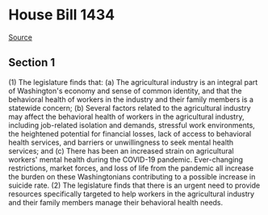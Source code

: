 # House Bill 1434

[Source](http://lawfilesext.leg.wa.gov/biennium/2021-22/Xml/Bills/House%20Bills/1434.xml)
## Section 1
(1) The legislature finds that:
(a) The agricultural industry is an integral part of Washington's economy and sense of common identity, and that the behavioral health of workers in the industry and their family members is a statewide concern;
(b) Several factors related to the agricultural industry may affect the behavioral health of workers in the agricultural industry, including job-related isolation and demands, stressful work environments, the heightened potential for financial losses, lack of access to behavioral health services, and barriers or unwillingness to seek mental health services; and
(c) There has been an increased strain on agricultural workers' mental health during the COVID-19 pandemic. Ever-changing restrictions, market forces, and loss of life from the pandemic all increase the burden on these Washingtonians contributing to a possible increase in suicide rate.
(2) The legislature finds that there is an urgent need to provide resources specifically targeted to help workers in the agricultural industry and their family members manage their behavioral health needs.

